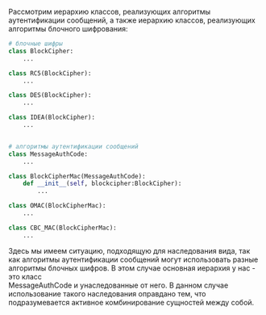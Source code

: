 Рассмотрим иерархию классов, реализующих  алгоритмы аутентификации сообщений, а также иерархию классов, реализующих алгоритмы блочного шифрования: 

```python
# блочные шифры
class BlockCipher:
    ...

class RC5(BlockCipher):
    ...

class DES(BlockCipher):
    ...

class IDEA(BlockCipher):
    ...


# алгоритмы аутентификации сообщений
class MessageAuthCode:
    ...

class BlockCipherMac(MessageAuthCode):
    def __init__(self, blockcipher:BlockCipher):
        ...

class OMAC(BlockCipherMac):
    ...

class CBC_MAC(BlockCipherMac):
    ...
```

Здесь мы имеем ситуацию, подходящую для наследования вида, так как алгоритмы аутентификации сообщений могут использовать разные алгоритмы блочных шифров. В этом случае основная иерархия у нас - это класс  
MessageAuthCode и унаследованные от него. В данном случае использование такого наследования оправдано 
тем, что подразумевается активное комбинирование сущностей между собой.

